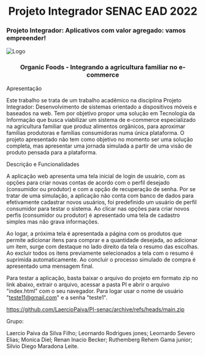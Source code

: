 <h1 align="center"> Projeto Integrador SENAC EAD 2022 </h1>

<h3 align="left"> Projeto Integrador: Aplicativos com valor agregado: vamos empreender!</h3>

![Logo](https://user-images.githubusercontent.com/96983432/189636845-2f5aaa15-b36a-450a-939e-e73b46e35670.png)

<h3 align="center"> Organic Foods - Integrando a agricultura familiar no e-commerce</h3>
                                                                                                        

Apresentação

Este trabalho se trata de um trabalho acadêmico na disciplina Projeto Integrador: Desenvolvimento de sistemas orientado a dispositivos
móveis e baseados na web. Tem por objetivo propor uma solução em Tecnologia da Informação que busca viabilizar um sistema de e-commerce
especializado na agricultura familiar que produz alimentos orgânicos, para aproximar famílias produtoras e famílias consumidoras numa única plataforma. 
O projeto apresentado não tem como objetivo no momento ser uma solução completa, mas apresentar uma jornada simulada a partir de uma visão de produto pensada para a plataforma.

Descrição e Funcionalidades

A aplicação web apresenta uma tela inicial de login de usuário, com as opções para criar novas contas de acordo com o perfil desejado 
(consumidor ou produtor) e com a opção de recuperação de senha. Por se tratar de uma simulação, a aplicação não conta com banco de dados
para efetivamente cadastrar novos usuários, foi predefinido um usuário de perfil consumidor para testar o sistema. Ao clicar nas opções 
para criar novos perfis (consumidor ou produtor) é apresentado uma tela de cadastro simples mas não grava informações.

Ao logar, a próxima tela é apresentada a página com os produtos que permite adicionar itens para comprar e a quantidade desejada, ao 
adicionar um item, surge com destaque no lado direito da tela o resumo das escolhas. Ao excluir todos os itens previamente selecionados
a tela com o resumo é suprimida automaticamente. Ao concluir o processo simulado de compra é apresentado uma mensagem final.

Para testar a aplicação, basta baixar o arquivo do projeto em formato zip no link abaixo, extrair o arquivo, acessar a pasta PI e abrir o
arquivo "index.html" com o seu navegador. Para logar usar o nome de usuário "teste11@gmail.com" e a senha "teste1".

https://github.com/LaercioPaiva/PI-senac/archive/refs/heads/main.zip


Grupo:

Laercio Paiva da Silva Filho;
Leornardo Rodrigues jones;
Leornardo Severo Elias;
Monica Diel;
Renan Inacio Becker;
Ruthemberg Rehem Gama junior;
Silvio Diego Maradona Leite.





